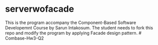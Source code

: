 # serverwofacade
This is the program accompany the Component-Based Software Developemnt Course by Sarun Intakosum. 
The student needs to fork this repo and modify the program by applying Facade design pattern.
#   C o m b a s e - H w 3 - Q 2  
 